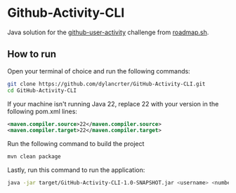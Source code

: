 # Github-Activity-CLI
Java solution for the [github-user-activity](https://roadmap.sh/projects/github-user-activity) challenge from [roadmap.sh](https://roadmap.sh/).

## How to run

Open your terminal of choice and run the following commands: 

```bash
git clone https://github.com/dylancrter/GitHub-Activity-CLI.git
cd GitHub-Activity-CLI
```

If your machine isn't running Java 22, replace 22 with your version in the following pom.xml lines:

```xml
<maven.compiler.source>22</maven.compiler.source>
<maven.compiler.target>22</maven.compiler.target>
```

Run the following command to build the project

```bash
mvn clean package
```

Lastly, run this command to run the application:

```bash
java -jar target/GitHub-Activity-CLI-1.0-SNAPSHOT.jar <username> <number of actions>
```
